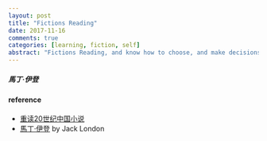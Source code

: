 ```yaml
---
layout: post
title: "Fictions Reading"
date: 2017-11-16
comments: true
categories: [learning, fiction, self]
abstract: "Fictions Reading, and know how to choose, and make decisions"  
---
```


##### 馬丁·伊登  

#### reference
* [重读20世纪中国小说](https://book.douban.com/subject/35572732/)
* [馬丁·伊登](https://book.douban.com/subject/1883354/) by Jack London 